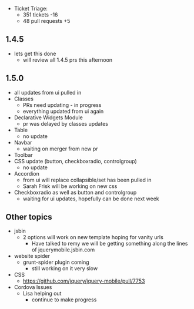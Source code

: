 * Ticket Triage:
  * 351 tickets -16 <!-- 399 -->
  * 48 pull requests +5

## 1.4.5
  * lets get this done
    * will review all 1.4.5 prs this afternoon

## 1.5.0
  * all updates from ui pulled in
  * Classes
    * PRs need updating - in progress
    * everything updated from ui again
  * Declarative Widgets Module
    * pr was delayed by classes updates
  * Table
    * no update
  * Navbar
    * waiting on merger from new pr
  * Toolbar
  * CSS update (button, checkboxradio, controlgroup)
    * no update
  * Accordion
    * from ui will replace collapsible/set has been pulled in
    * Sarah Frisk will be working on new css
  * Checkboxradio as well as button and controlgroup
    * waiting for ui updates, hopefully can be done next week

## Other topics
  * jsbin
    * 2 options will work on new template hoping for vanity urls
      * Have talked to remy we will be getting something along the lines of jquerymobile.jsbin.com
  * website spider
    * grunt-spider plugin coming
      * still working on it very slow
  * CSS
    * https://github.com/jquery/jquery-mobile/pull/7753
  * Cordova Issues
    * Lisa helping out
      * continue to make progress
